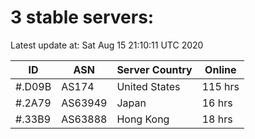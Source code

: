 # 3 stable servers:

Latest update at: Sat Aug 15 21:10:11 UTC 2020

| ID | ASN | Server Country | Online |
| -- | --- | -------------- | ------ |
| #.D09B | AS174 | United States | 115 hrs |
| #.2A79 | AS63949 | Japan | 16 hrs |
| #.33B9 | AS63888 | Hong Kong | 18 hrs |

